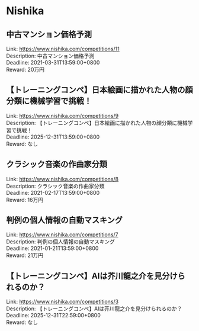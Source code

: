 # Nishika



## 中古マンション価格予測

Link: https://www.nishika.com/competitions/11  
Description: 中古マンション価格予測  
Deadline: 2021-03-31T13:59:00+0800  
Reward: 20万円  


## 【トレーニングコンペ】日本絵画に描かれた人物の顔分類に機械学習で挑戦！

Link: https://www.nishika.com/competitions/9  
Description: 【トレーニングコンペ】日本絵画に描かれた人物の顔分類に機械学習で挑戦！  
Deadline: 2025-12-31T13:59:00+0800  
Reward: なし  


## クラシック音楽の作曲家分類

Link: https://www.nishika.com/competitions/8  
Description: クラシック音楽の作曲家分類  
Deadline: 2021-02-17T13:59:00+0800  
Reward: 16万円  


## 判例の個人情報の自動マスキング

Link: https://www.nishika.com/competitions/7  
Description: 判例の個人情報の自動マスキング  
Deadline: 2021-01-21T13:59:00+0800  
Reward: 21万円  


## 【トレーニングコンペ】AIは芥川龍之介を見分けられるのか？

Link: https://www.nishika.com/competitions/3  
Description: 【トレーニングコンペ】AIは芥川龍之介を見分けられるのか？  
Deadline: 2025-12-31T22:59:00+0800  
Reward: なし  

